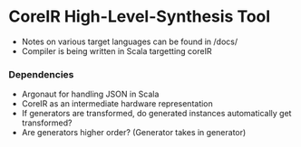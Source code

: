 # CoreIR High-Level-Synthesis Tool

* Notes on various target languages can be found in /docs/
* Compiler is being written in Scala targetting coreIR

### Dependencies
* Argonaut for handling JSON in Scala
* CoreIR as an intermediate hardware representation
* If generators are transformed, do generated instances automatically get transformed?
* Are generators higher order? (Generator takes in generator)
